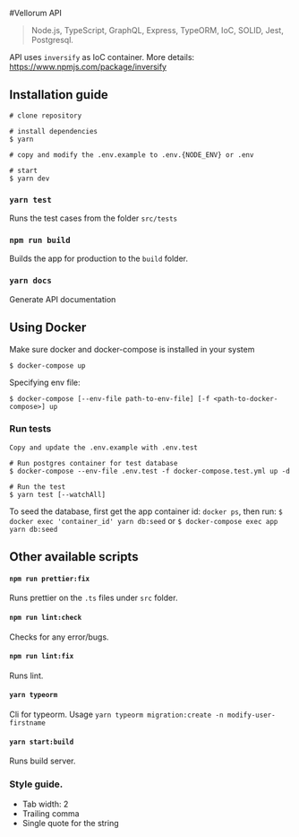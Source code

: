 #Vellorum API

> Node.js, TypeScript, GraphQL, Express, TypeORM, IoC, SOLID, Jest, Postgresql.

API uses `inversify` as IoC container. More details: https://www.npmjs.com/package/inversify

## Installation guide

```
# clone repository

# install dependencies
$ yarn

# copy and modify the .env.example to .env.{NODE_ENV} or .env

# start
$ yarn dev
```

### `yarn test`

Runs the test cases from the folder `src/tests`

### `npm run build`

Builds the app for production to the `build` folder.

### `yarn docs`

Generate API documentation

## Using Docker

Make sure docker and docker-compose is installed in your system

```
$ docker-compose up
```

Specifying env file:

```
$ docker-compose [--env-file path-to-env-file] [-f <path-to-docker-compose>] up
```

### Run tests

```
Copy and update the .env.example with .env.test

# Run postgres container for test database
$ docker-compose --env-file .env.test -f docker-compose.test.yml up -d

# Run the test
$ yarn test [--watchAll]
```

To seed the database, first get the app container id: `docker ps`, then run:
`$ docker exec 'container_id' yarn db:seed`
or
`$ docker-compose exec app yarn db:seed`

## Other available scripts

#### `npm run prettier:fix`

Runs prettier on the `.ts` files under `src` folder.

#### `npm run lint:check`

Checks for any error/bugs.

#### `npm run lint:fix`

Runs lint.

#### `yarn typeorm`

Cli for typeorm. Usage `yarn typeorm migration:create -n modify-user-firstname`

#### `yarn start:build`

Runs build server.

### Style guide.

- Tab width: 2
- Trailing comma
- Single quote for the string
